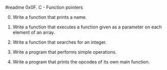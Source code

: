 #readme 			0x0F. C - Function pointers


0.  Write a function that prints a name.

1.  Write a function that executes a function given as a parameter on each element of an array.

2.  Write a function that searches for an integer.

3.  Write a program that performs simple operations.

4.  Write a program that prints the opcodes of its own main function.
